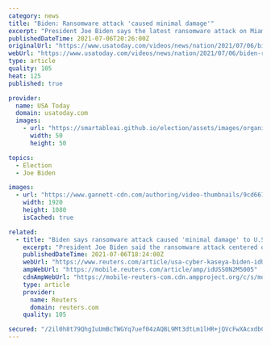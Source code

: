 ```yaml
---
category: news
title: "Biden: Ransomware attack 'caused minimal damage'"
excerpt: "President Joe Biden says the latest ransomware attack on Miami-based software company Kaseya \"caused minimal damage\" to U.S. businesses but information is still being gathered. Thousands of victims have been identified in at least 17 countries."
publishedDateTime: 2021-07-06T20:26:00Z
originalUrl: "https://www.usatoday.com/videos/news/nation/2021/07/06/biden-ransomware-attack-caused-minimal-damage/7880040002/"
webUrl: "https://www.usatoday.com/videos/news/nation/2021/07/06/biden-ransomware-attack-caused-minimal-damage/7880040002/"
type: article
quality: 105
heat: 125
published: true

provider:
  name: USA Today
  domain: usatoday.com
  images:
    - url: "https://smartableai.github.io/election/assets/images/organizations/usatoday.com-50x50.jpg"
      width: 50
      height: 50

topics:
  - Election
  - Joe Biden

images:
  - url: "https://www.gannett-cdn.com/authoring/video-thumbnails/9cd6610d-90cf-4dcd-8dda-d3a7e25189a9_poster.jpg?quality=10"
    width: 1920
    height: 1080
    isCached: true

related:
  - title: "Biden says ransomware attack caused 'minimal damage' to U.S. companies"
    excerpt: "President Joe Biden said the ransomware attack centered on the information technology firm Kaseya has caused only \"minimal damage\" to the targeted U.S. businesses."
    publishedDateTime: 2021-07-06T18:24:00Z
    webUrl: "https://www.reuters.com/article/usa-cyber-kaseya-biden-idUSS0N2M5005"
    ampWebUrl: "https://mobile.reuters.com/article/amp/idUSS0N2M5005"
    cdnAmpWebUrl: "https://mobile-reuters-com.cdn.ampproject.org/c/s/mobile.reuters.com/article/amp/idUSS0N2M5005"
    type: article
    provider:
      name: Reuters
      domain: reuters.com
    quality: 105

secured: "/2il0h8t79QhgIuUmBcTWGYq7uef04zAQBL9Mt3dtLm1lHR+jQVcFwXAcxdbCp0S/W081EufBa6J2tyfkiv5XOZlKdrR3lMZfVG0F+sKKKvJ5OR8qMuj+Yw0JHCxxcc0EQwsc2RwV37c8dDy+/ifC7b1V7t5JlUSoDXApN97Ehc9dHcnU2cAn6DZM5jDcMFQj0DvzCPG7BaMv3xRPhIWDAIp7MmTe7EMCYeRj6ui/+36yExKqPY+63H0lT7VD8D3h9QwTnLDL6kzX6w5LXhDrbLgEziDpnTrG9UWTD0aWmbvgA98Lvi3FJ+N4aMv89JMQWXf4mA1hhCrQmRXGnTBzRFj0PooGz5VpucRo8PRMr0=;H0cD5LIpB0rEfMsGlaqQXA=="
---
```


